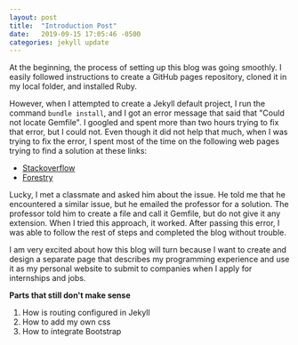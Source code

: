 ```yaml
---
layout: post
title:  "Introduction Post"
date:   2019-09-15 17:05:46 -0500
categories: jekyll update
---
```

At the beginning, the process of setting up this blog was going smoothly. I easily followed instructions to create a GitHub pages repository,
cloned it in my local folder, and installed Ruby.

However, when I attempted to create a Jekyll default project, I run the command `bundle install`, and I got an error message that said that "Could not locate Gemfile". I googled and spent more than two hours trying to fix that error, but I could not. Even though it did not help that much,
when I was trying to fix the error, I spent most of the time on the following web pages trying to find a solution at these links:

 - [Stackoverflow](https://stackoverflow.com/questions/3329953/could-not-locate-gemfile)
 - [Forestry](https://forestry.io/docs/troubleshooting/could-not-locate-gemfile-or-bundle-directory/)

 Lucky, I met a classmate and asked him about the issue. He told me that he encountered a similar issue, but he emailed the professor for a solution. The professor told him to create a file and call it Gemfile, but do not give it any extension. When I tried this approach, it worked. After passing this error, I was able to follow the rest of steps and completed the blog without trouble.

I am very excited about how this blog will turn because I want to create and design a separate page that describes my programming experience and
use it as my personal website to submit to companies when I apply for internships and jobs.

**Parts that still don't make sense**
1. How is routing configured in Jekyll
2. How to add my own css
3. How to integrate Bootstrap
